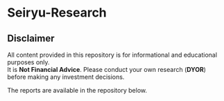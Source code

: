 # Seiryu-Research

## Disclaimer  
All content provided in this repository is for informational and educational purposes only.  
It is **Not Financial Advice**. Please conduct your own research (**DYOR**) before making any investment decisions.  

The reports are available in the repository below.
